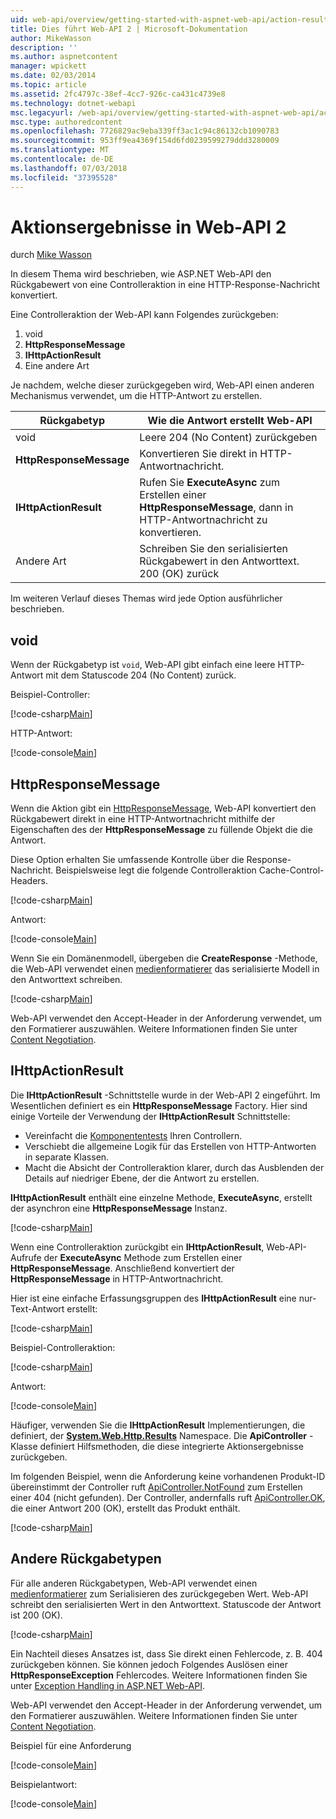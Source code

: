 ```yaml
---
uid: web-api/overview/getting-started-with-aspnet-web-api/action-results
title: Dies führt Web-API 2 | Microsoft-Dokumentation
author: MikeWasson
description: ''
ms.author: aspnetcontent
manager: wpickett
ms.date: 02/03/2014
ms.topic: article
ms.assetid: 2fc4797c-38ef-4cc7-926c-ca431c4739e8
ms.technology: dotnet-webapi
msc.legacyurl: /web-api/overview/getting-started-with-aspnet-web-api/action-results
msc.type: authoredcontent
ms.openlocfilehash: 7726829ac9eba339ff3ac1c94c86132cb1090783
ms.sourcegitcommit: 953ff9ea4369f154d6fd0239599279ddd3280009
ms.translationtype: MT
ms.contentlocale: de-DE
ms.lasthandoff: 07/03/2018
ms.locfileid: "37395528"
---
```

<a name="action-results-in-web-api-2"></a>Aktionsergebnisse in Web-API 2
====================
durch [Mike Wasson](https://github.com/MikeWasson)

In diesem Thema wird beschrieben, wie ASP.NET Web-API den Rückgabewert von eine Controlleraktion in eine HTTP-Response-Nachricht konvertiert.

Eine Controlleraktion der Web-API kann Folgendes zurückgeben:

1. void
2. **HttpResponseMessage**
3. **IHttpActionResult**
4. Eine andere Art

Je nachdem, welche dieser zurückgegeben wird, Web-API einen anderen Mechanismus verwendet, um die HTTP-Antwort zu erstellen.

| Rückgabetyp | Wie die Antwort erstellt Web-API |
| --- | --- |
| void | Leere 204 (No Content) zurückgeben |
| **HttpResponseMessage** | Konvertieren Sie direkt in HTTP-Antwortnachricht. |
| **IHttpActionResult** | Rufen Sie **ExecuteAsync** zum Erstellen einer **HttpResponseMessage**, dann in HTTP-Antwortnachricht zu konvertieren. |
| Andere Art | Schreiben Sie den serialisierten Rückgabewert in den Antworttext. 200 (OK) zurück |

Im weiteren Verlauf dieses Themas wird jede Option ausführlicher beschrieben.

## <a name="void"></a>void

Wenn der Rückgabetyp ist `void`, Web-API gibt einfach eine leere HTTP-Antwort mit dem Statuscode 204 (No Content) zurück.

Beispiel-Controller:

[!code-csharp[Main](action-results/samples/sample1.cs)]

HTTP-Antwort:

[!code-console[Main](action-results/samples/sample2.cmd)]

## <a name="httpresponsemessage"></a>HttpResponseMessage

Wenn die Aktion gibt ein [HttpResponseMessage](https://msdn.microsoft.com/library/system.net.http.httpresponsemessage.aspx), Web-API konvertiert den Rückgabewert direkt in eine HTTP-Antwortnachricht mithilfe der Eigenschaften des der **HttpResponseMessage** zu füllende Objekt die die Antwort.

Diese Option erhalten Sie umfassende Kontrolle über die Response-Nachricht. Beispielsweise legt die folgende Controlleraktion Cache-Control-Headers.

[!code-csharp[Main](action-results/samples/sample3.cs)]

Antwort:

[!code-console[Main](action-results/samples/sample4.cmd?highlight=2)]

Wenn Sie ein Domänenmodell, übergeben die **CreateResponse** -Methode, die Web-API verwendet einen [medienformatierer](../formats-and-model-binding/media-formatters.md) das serialisierte Modell in den Antworttext schreiben.

[!code-csharp[Main](action-results/samples/sample5.cs)]

Web-API verwendet den Accept-Header in der Anforderung verwendet, um den Formatierer auszuwählen. Weitere Informationen finden Sie unter [Content Negotiation](../formats-and-model-binding/content-negotiation.md).

## <a name="ihttpactionresult"></a>IHttpActionResult

Die **IHttpActionResult** -Schnittstelle wurde in der Web-API 2 eingeführt. Im Wesentlichen definiert es ein **HttpResponseMessage** Factory. Hier sind einige Vorteile der Verwendung der **IHttpActionResult** Schnittstelle:

- Vereinfacht die [Komponententests](../testing-and-debugging/unit-testing-controllers-in-web-api.md) Ihren Controllern.
- Verschiebt die allgemeine Logik für das Erstellen von HTTP-Antworten in separate Klassen.
- Macht die Absicht der Controlleraktion klarer, durch das Ausblenden der Details auf niedriger Ebene, der die Antwort zu erstellen.

**IHttpActionResult** enthält eine einzelne Methode, **ExecuteAsync**, erstellt der asynchron eine **HttpResponseMessage** Instanz.

[!code-csharp[Main](action-results/samples/sample6.cs)]

Wenn eine Controlleraktion zurückgibt ein **IHttpActionResult**, Web-API-Aufrufe der **ExecuteAsync** Methode zum Erstellen einer **HttpResponseMessage**. Anschließend konvertiert der **HttpResponseMessage** in HTTP-Antwortnachricht.

Hier ist eine einfache Erfassungsgruppen des **IHttpActionResult** eine nur-Text-Antwort erstellt:

[!code-csharp[Main](action-results/samples/sample7.cs)]

Beispiel-Controlleraktion:

[!code-csharp[Main](action-results/samples/sample8.cs)]

Antwort:

[!code-console[Main](action-results/samples/sample9.cmd)]

Häufiger, verwenden Sie die **IHttpActionResult** Implementierungen, die definiert, der **[System.Web.Http.Results](https://msdn.microsoft.com/library/system.web.http.results.aspx)** Namespace. Die **ApiController** -Klasse definiert Hilfsmethoden, die diese integrierte Aktionsergebnisse zurückgeben.

Im folgenden Beispiel, wenn die Anforderung keine vorhandenen Produkt-ID übereinstimmt der Controller ruft [ApiController.NotFound](https://msdn.microsoft.com/library/system.web.http.apicontroller.notfound.aspx) zum Erstellen einer 404 (nicht gefunden). Der Controller, andernfalls ruft [ApiController.OK](https://msdn.microsoft.com/library/dn314591.aspx), die einer Antwort 200 (OK), erstellt das Produkt enthält.

[!code-csharp[Main](action-results/samples/sample10.cs)]

## <a name="other-return-types"></a>Andere Rückgabetypen

Für alle anderen Rückgabetypen, Web-API verwendet einen [medienformatierer](../formats-and-model-binding/media-formatters.md) zum Serialisieren des zurückgegeben Wert. Web-API schreibt den serialisierten Wert in den Antworttext. Statuscode der Antwort ist 200 (OK).

[!code-csharp[Main](action-results/samples/sample11.cs)]

Ein Nachteil dieses Ansatzes ist, dass Sie direkt einen Fehlercode, z. B. 404 zurückgeben können. Sie können jedoch Folgendes Auslösen einer **HttpResponseException** Fehlercodes. Weitere Informationen finden Sie unter [Exception Handling in ASP.NET Web-API](../error-handling/exception-handling.md).

Web-API verwendet den Accept-Header in der Anforderung verwendet, um den Formatierer auszuwählen. Weitere Informationen finden Sie unter [Content Negotiation](../formats-and-model-binding/content-negotiation.md).

Beispiel für eine Anforderung

[!code-console[Main](action-results/samples/sample12.cmd)]

Beispielantwort:

[!code-console[Main](action-results/samples/sample13.cmd)]
